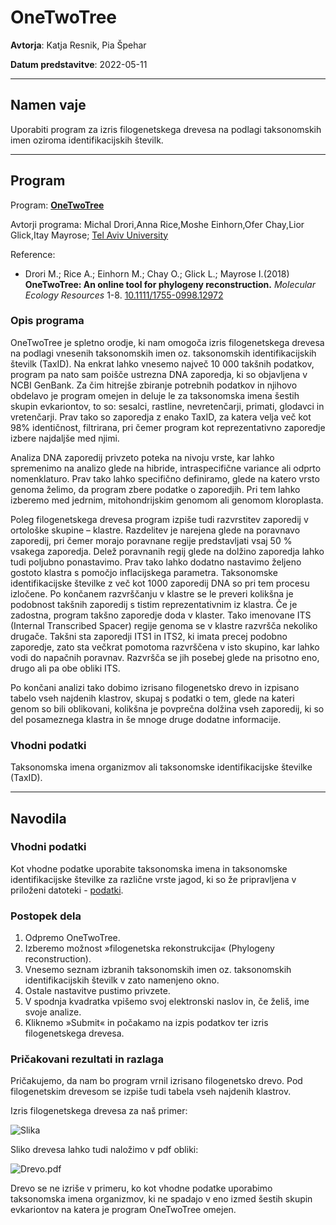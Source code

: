 # OneTwoTree

**Avtorja**: Katja Resnik, Pia Špehar

**Datum predstavitve**: 2022-05-11

---
## Namen vaje
Uporabiti program za izris filogenetskega drevesa na podlagi taksonomskih imen oziroma identifikacijskih številk.

---
## Program

Program: **[OneTwoTree](http://onetwotree.tau.ac.il/index.htm)**

Avtorji programa: Michal Drori,Anna Rice,Moshe Einhorn,Ofer Chay,Lior Glick,Itay Mayrose; [Tel Aviv University](https://english.tau.ac.il/)

Reference:
- Drori M.; Rice A.; Einhorn M.; Chay O.; Glick L.; Mayrose I.(2018) **OneTwoTree: An online tool for phylogeny reconstruction.** *Molecular Ecology Resources* 1-8. [10.1111/1755-0998.12972](https://doi.org/10.1111/1755-0998.12927)


### Opis programa

OneTwoTree je spletno orodje, ki nam omogoča izris filogenetskega drevesa na podlagi vnesenih taksonomskih imen oz. taksonomskih identifikacijskih številk (TaxID). Na enkrat lahko vnesemo največ 10 000 takšnih podatkov, program pa nato sam poišče ustrezna DNA zaporedja, ki so objavljena v NCBI GenBank. Za čim hitrejše zbiranje potrebnih podatkov in njihovo obdelavo je program omejen in deluje le za taksonomska imena šestih skupin evkariontov, to so: sesalci, rastline, nevretenčarji, primati, glodavci in vretenčarji. Prav tako so zaporedja z enako TaxID, za katera velja več kot 98% identičnost, filtrirana, pri čemer program kot reprezentativno zaporedje izbere najdaljše med njimi.

Analiza DNA zaporedij privzeto poteka na nivoju vrste, kar lahko spremenimo na analizo glede na hibride, intraspecifične variance ali odprto nomenklaturo. Prav tako lahko specifično definiramo, glede na katero vrsto genoma želimo, da program zbere podatke o zaporedjih. Pri tem lahko izberemo med jedrnim, mitohondrijskim genomom ali genomom kloroplasta.

Poleg filogenetskega drevesa program izpiše tudi razvrstitev zaporedij v ortološke skupine – klastre. Razdelitev je narejena glede na poravnavo zaporedij, pri čemer morajo poravnane regije predstavljati vsaj 50 % vsakega zaporedja. Delež poravnanih regij glede na dolžino zaporedja lahko tudi poljubno ponastavimo. Prav tako lahko dodatno nastavimo željeno gostoto klastra s pomočjo inflacijskega parametra. Taksonomske identifikacijske številke z več kot 1000 zaporedij DNA so pri tem procesu izločene. Po končanem razvrščanju v klastre se le preveri kolikšna je podobnost takšnih zaporedij s tistim reprezentativnim iz klastra. Če je zadostna, program takšno zaporedje doda v klaster. Tako imenovane ITS  (Internal Transcribed Spacer) regije genoma se v klastre razvršča nekoliko drugače. Takšni sta zaporedji ITS1 in ITS2, ki imata precej podobno zaporedje, zato sta večkrat pomotoma razvrščena v isto skupino, kar lahko vodi do napačnih poravnav. Razvršča se jih posebej glede na prisotno eno, drugo ali pa obe obliki ITS.

Po končani analizi tako dobimo izrisano filogenetsko drevo in izpisano tabelo vseh najdenih klastrov, skupaj s podatki o tem, glede na kateri genom so bili oblikovani, kolikšna je povprečna dolžina vseh zaporedij, ki so del posameznega klastra in še mnoge druge dodatne informacije.


### Vhodni podatki

Taksonomska imena organizmov ali taksonomske identifikacijske številke (TaxID).

---
## Navodila

### Vhodni podatki

Kot vhodne podatke uporabite taksonomska imena in taksonomske identifikacijske številke za različne vrste jagod, ki so že pripravljena v priloženi datoteki - [podatki](https://github.com/mpavsic/biokeminfo/blob/main/biokeminfo/seminar/s20-onetwotree-vhodni_podatki.txt).



### Postopek dela

1.	Odpremo OneTwoTree.
2.	Izberemo možnost »filogenetska rekonstrukcija« (Phylogeny reconstruction).
3.	Vnesemo seznam izbranih taksonomskih imen oz. taksonomskih identifikacijskih številk v zato namenjeno okno.
4.	Ostale nastavitve pustimo privzete.
5.	V spodnja kvadratka vpišemo svoj elektronski naslov in, če želiš, ime svoje analize.
6.	Kliknemo »Submit« in počakamo na izpis podatkov ter izris filogenetskega drevesa.


### Pričakovani rezultati in razlaga

Pričakujemo, da nam bo program vrnil izrisano filogenetsko drevo. Pod filogenetskim drevesom se izpiše tudi tabela vseh najdenih klastrov.

Izris filogenetskega drevesa za naš primer:

![Slika](s20-onetwotree-drevo.png)

Sliko drevesa lahko tudi naložimo v pdf obliki:

![Drevo.pdf](s20-onetwotree-izris_drevesa.png)

Drevo se ne izriše v primeru, ko kot vhodne podatke uporabimo taksonomska imena organizmov, ki ne spadajo v eno izmed šestih skupin evkariontov na katera je program OneTwoTree omejen.


